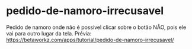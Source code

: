 # pedido-de-namoro-irrecusavel
Pedido de namoro onde não é possivel clicar sobre o botão NÃO, pois ele vai para outro lugar da tela.
Prévia: https://betaworkz.com/apps/tutorial/pedido-de-namoro-irrecusavel/
